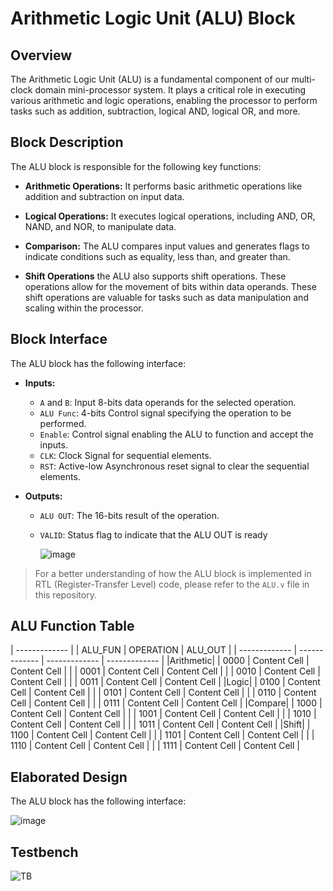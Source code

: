 # Arithmetic Logic Unit (ALU) Block

## Overview
The Arithmetic Logic Unit (ALU) is a fundamental component of our multi-clock domain mini-processor system. It plays a critical role in executing various arithmetic and logic operations, enabling the processor to perform tasks such as addition, subtraction, logical AND, logical OR, and more.

## Block Description
The ALU block is responsible for the following key functions:

- **Arithmetic Operations:** It performs basic arithmetic operations like addition and subtraction on input data.

- **Logical Operations:** It executes logical operations, including AND, OR, NAND, and NOR, to manipulate data.

- **Comparison:** The ALU compares input values and generates flags to indicate conditions such as equality, less than, and greater than.

- **Shift Operations** the ALU also supports shift operations. These operations allow for the movement of bits within data operands. These shift operations are valuable for tasks such as data manipulation and scaling within the processor.

## Block Interface
The ALU block has the following interface:

- **Inputs:**
  - `A` and `B`: Input 8-bits data operands for the selected operation.
  - `ALU Func`: 4-bits Control signal specifying the operation to be performed.
  - `Enable`: Control signal enabling the ALU to function and accept the inputs.
  - `CLK`: Clock Signal for sequential elements.
  - `RST`: Active-low Asynchronous reset signal to clear the sequential elements.

- **Outputs:**
  - `ALU OUT`: The 16-bits result of the operation.
  - `VALID`: Status flag to indicate that the ALU OUT is ready
 
    ![image](https://github.com/AhmedAmrAbdellatif1/Multi-Clock-Domain-System/assets/140100601/a6ffe5d3-5075-43a7-8131-ca9e2a48fc57)

> For a better understanding of how the ALU block is implemented in RTL (Register-Transfer Level) code, please refer to the `ALU.v` file in this repository.

## ALU Function Table
| ------------- | | ALU_FUN  | OPERATION | ALU_OUT |
| ------------- | ------------- | ------------- | ------------- |
|Arithmetic| | 0000  | Content Cell  | Content Cell  |
| | 0001  | Content Cell  | Content Cell  |
| | 0010  | Content Cell  | Content Cell  |
| | 0011  | Content Cell  | Content Cell  |
|Logic| | 0100  | Content Cell  | Content Cell  |
| | 0101  | Content Cell  | Content Cell  |
| | 0110  | Content Cell  | Content Cell  |
| | 0111  | Content Cell  | Content Cell  |
|Compare| | 1000  | Content Cell  | Content Cell  |
|  | 1001  | Content Cell  | Content Cell  |
| | 1010  | Content Cell  | Content Cell  |
|  | 1011  | Content Cell  | Content Cell  |
|Shift| | 1100  | Content Cell  | Content Cell  |
|  | 1101  | Content Cell  | Content Cell  |
|  | 1110  | Content Cell  | Content Cell  |
|  | 1111  | Content Cell  | Content Cell  |

## Elaborated Design
The ALU block has the following interface:

![image](https://github.com/AhmedAmrAbdellatif1/Multi-Clock-Domain-System/assets/140100601/d219f61f-0da8-4ba6-9685-c7f2138eacec)

## Testbench
![TB](https://github.com/AhmedAmrAbdellatif1/Multi-Clock-Domain-System/assets/140100601/63fb826a-7104-49c0-b27f-9dce27a377f7)
